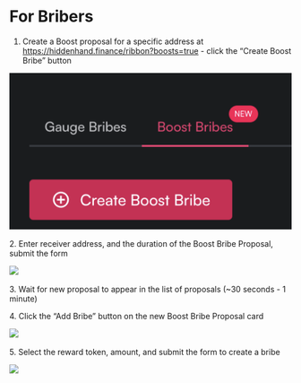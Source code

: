 # For Bribers

1. Create a Boost proposal for a specific address at https://hiddenhand.finance/ribbon?boosts=true - click the “Create Boost Bribe” button

<img src="../../../.gitbook/assets/Screen Shot 2022-06-05 at 8.36.49 PM.png" alt="" data-size="original">

&#x20; 2\. Enter receiver address, and the duration of the Boost Bribe Proposal, submit the form

![](https://lh5.googleusercontent.com/fYCIPoOIB5-qJQgO42AfEsYYdkxOzDFxYu5Al4XgdDnx4wCdmSRq5xqw0OvKzMoYYvqRN1ra5qziiCEOF4FOi8IGEzAYBIWbKMt4py5EbPgOKXMaPGJlhEcB1gCyAwkRZFM40LmWUfLOBbXsDg)

&#x20;  3\. Wait for new proposal to appear in the list of proposals (\~30 seconds - 1 minute)

&#x20;  4\. Click the “Add Bribe” button on the new Boost Bribe Proposal card

&#x20;   ![](https://lh6.googleusercontent.com/HInPs7wi5gbEMaL67xgWh34I0PB-QaKM6aRsib5jXWeVelCSBVMhWWKJBCYiD7r995OAAvtdom-9jjqH5AEhqza-cvXyVUjLWPSVTo9ipw5IMsNkZdBttMUMVpGK0MXT8TQU57ArHA\_WSlRTng)

&#x20;   5\. Select the reward token, amount, and submit the form to create a bribe

&#x20;   ![](https://lh6.googleusercontent.com/rwTHvXPp5zZaKWdTBnDrTKAdeX7Kc4aWySBwTzMuaL3uWaXcw-DbD2Dko6SIObTIGrMfm9Pmuo0CDfQpF8M2717neBaxVBzcVXjHB0EAcYXptMsJQ-6KwmwBS5P9pwqRP5jY2lVPybg9NRgi6w)
